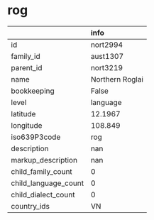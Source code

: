 # rog
|                      | info            |
|:---------------------|:----------------|
| id                   | nort2994        |
| family_id            | aust1307        |
| parent_id            | nort3219        |
| name                 | Northern Roglai |
| bookkeeping          | False           |
| level                | language        |
| latitude             | 12.1967         |
| longitude            | 108.849         |
| iso639P3code         | rog             |
| description          | nan             |
| markup_description   | nan             |
| child_family_count   | 0               |
| child_language_count | 0               |
| child_dialect_count  | 0               |
| country_ids          | VN              |